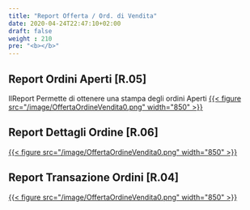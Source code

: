 ```yaml
---
title: "Report Offerta / Ord. di Vendita"
date: 2020-04-24T22:47:10+02:00
draft: false
weight : 210
pre: "<b></b>"
---
```



## Report Ordini Aperti [R.05]
IlReport Permette di ottenere una stampa degli ordini Aperti 
[{{< figure src="/image/OffertaOrdineVendita0.png"  width="850"  >}}](/image/OffertaOrdineVendita0.png)


## Report Dettagli Ordine [R.06]
[{{< figure src="/image/OffertaOrdineVendita0.png"  width="850"  >}}](/image/OffertaOrdineVendita0.png)

## Report Transazione Ordini [R.04]
[{{< figure src="/image/OffertaOrdineVendita0.png"  width="850"  >}}](/image/OffertaOrdineVendita0.png)

